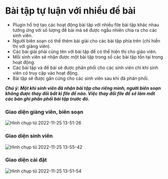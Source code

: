 # Bài tập tự luận với nhiều đề bài  
- Plugin hổ trợ tạo các hoạt động bài tập với nhiều file bài tập khác nhau tướng ứng với số lượng đề bài mà sẽ được ngẫu nhiên chia ra cho các sinh viên.   
- Người biên soạn có thể thêm bài giải cho các bài tập phía trên (chỉ hiển thị với giảng viên).  
- Các bài giải phải cùng tên với bài tập để có thể hiện thị cho giáo viên.   
- Mỗi sinh viên sẽ nhận được một bài tập trong số các bài tập tồn tại trong hoạt động.  
- Các bài tập và đề bài sẽ được phân phối cho các sinh viên chỉ khi sinh viên có truy cập vào hoạt động.  
- Bài tập sẽ được gắn cứng cho các sinh viên sau khi đã phân phối.  
  
__*Chú ý: Một khi sinh viên đã nhận bài tập cho riêng mình, người biên soạn không được thay đổi bất kì file đề nào. Việc thay đổi file đề sẽ làm mất các bản ghi phân phối bài tập trước đó.*__
### Giao diện giảng viên, biên soạn
![Hình chụp từ 2022-11-25 13-51-26](https://user-images.githubusercontent.com/32034702/203921841-3d9bf2bd-d56d-475a-874e-7d87c9fcb86f.png)
### Giao diện sinh viên
![Hình chụp từ 2022-11-25 13-55-42](https://user-images.githubusercontent.com/32034702/203921870-743b1496-9f5c-4584-b103-3123a7014289.png)
### Giao diện cài đặt
![Hình chụp từ 2022-11-25 13-51-54](https://user-images.githubusercontent.com/32034702/203921849-be8088dd-9857-442a-9e22-19af76b7ae1e.png)
